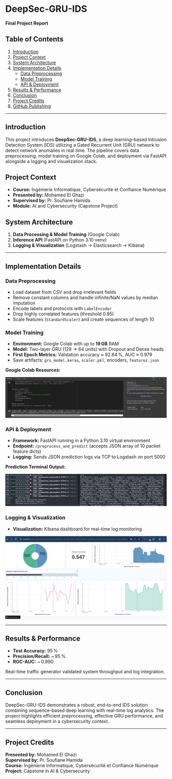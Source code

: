 # DeepSec-GRU-IDS

**Final Project Report**

## Table of Contents

1. [Introduction](#introduction)
2. [Project Context](#project-context)
3. [System Architecture](#system-architecture)
4. [Implementation Details](#implementation-details)
   - [Data Preprocessing](#data-preprocessing)
   - [Model Training](#model-training)
   - [API & Deployment](#api--deployment)
5. [Results & Performance](#results--performance)
6. [Conclusion](#conclusion)
7. [Project Credits](#project-credits)
8. [GitHub Publishing](#github-publishing)

---

## Introduction

This project introduces **DeepSec-GRU-IDS**, a deep learning–based Intrusion Detection System (IDS) utilizing a Gated Recurrent Unit (GRU) network to detect network anomalies in real time. The pipeline covers data preprocessing, model training on Google Colab, and deployment via FastAPI alongside a logging and visualization stack.

## Project Context

- **Course:** Ingénierie Informatique, Cybersécurité et Confiance Numérique  
- **Presented by:** Mohamed El Ghazi  
- **Supervised by:** Pr. Soufiane Hamida  
- **Module:** AI and Cybersecurity (Capstone Project)

## System Architecture

1. **Data Processing & Model Training** (Google Colab)  
2. **Inference API** (FastAPI on Python 3.10 venv)  
3. **Logging & Visualization** (Logstash → Elasticsearch → Kibana)

---

## Implementation Details

### Data Preprocessing

- Load dataset from CSV and drop irrelevant fields  
- Remove constant columns and handle infinite/NaN values by median imputation  
- Encode labels and protocols with `LabelEncoder`  
- Drop highly correlated features (threshold 0.85)  
- Scale features (`StandardScaler`) and create sequences of length 10

### Model Training

- **Environment:** Google Colab with up to **19 GB** RAM  
- **Model:** Two-layer GRU (128 → 64 units) with Dropout and Dense heads  
- **First Epoch Metrics:** Validation accuracy ≈ 92.64 %, AUC ≈ 0.979  
- Save artifacts: `gru_model.keras`, `scaler.pkl`, encoders, `features.json`

**Google Colab Resources:**

![Colab Resources](ressources/screens/colab-gru-ressources.png)

### API & Deployment

- **Framework:** FastAPI running in a Python 3.10 virtual environment  
- **Endpoint:** `/preprocess_and_predict` (accepts JSON array of 10 packet feature dicts)  
- **Logging:** Sends JSON prediction logs via TCP to Logstash on port 5000

**Prediction Terminal Output:**

![Prediction Terminal](ressources/screens/prediction-terminal.png)

### Logging & Visualization

- **Visualization:** Kibana dashboard for real-time log monitoring

![Kibana Dashboard](ressources/screens/dashboard-kibana.png)

---

## Results & Performance

- **Test Accuracy:** 95 %  
- **Precision/Recall:** ~ 95 %  
- **ROC-AUC:** ~ 0.990  

Real-time traffic generator validated system throughput and log integration.

---

## Conclusion

DeepSec-GRU-IDS demonstrates a robust, end-to-end IDS solution combining sequence-based deep learning with real-time log analytics. The project highlights efficient preprocessing, effective GRU performance, and seamless deployment in a cybersecurity context.

---

## Project Credits

**Presented by:** Mohamed El Ghazi  
**Supervised by:** Pr. Soufiane Hamida  
**Course:** Ingénierie Informatique, Cybersécurité et Confiance Numérique  
**Project:** Capstone in AI & Cybersecurity